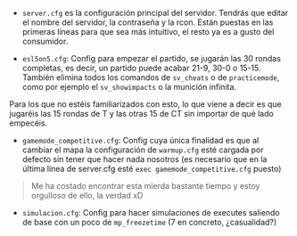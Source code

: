 - `server.cfg` es la configuración principal del servidor. Tendrás que editar el nombre del servidor, la contraseña y la rcon. Están puestas en las primeras líneas para que sea más intuitivo, el resto ya es a gusto del consumidor.

- `esl5on5.cfg`: Config para empezar el partido, se jugarán las 30 rondas completas, es decir, un partido puede acabar 21-9, 30-0 o 15-15. También elimina todos los comandos de `sv_cheats` o de `practicemode`, como por ejemplo el `sv_showimpacts` o la munición infinita.

Para los que no estéis familiarizados con esto, lo que viene a decir es que jugaréis las 15 rondas de T y las otras 15 de CT sin importar de qué lado empecéis.

- `gamemode_competitive.cfg`: Config cuya única finalidad es que al cambiar el mapa la configuración de `warmup.cfg` esté cargada por defecto sin tener que hacer nada nosotros (es necesario que en la última línea de server.cfg esté `exec gamemode_competitive.cfg` puesto)

> Me ha costado encontrar esta mierda bastante tiempo y estoy orgulloso de ello, la verdad xD

- `simulacion.cfg`: Config para hacer simulaciones de executes saliendo de base con un poco de `mp_freezetime` (7 en concreto, ¿casualidad?)

